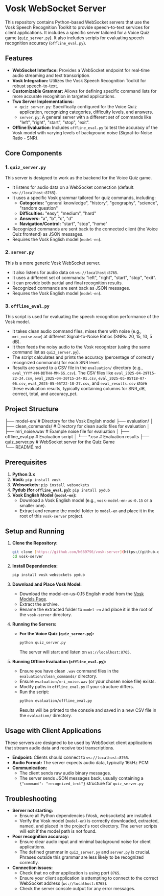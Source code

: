 # Vosk WebSocket Server

This repository contains Python-based WebSocket servers that use the Vosk Speech Recognition Toolkit to provide speech-to-text services for client applications. It includes a specific server tailored for a Voice Quiz game (`quiz_server.py`). It also includes scripts for evaluating speech recognition accuracy (`offline_eval.py`).

## Features

* **WebSocket Interface:** Provides a WebSocket endpoint for real-time audio streaming and text transcription.
* **Vosk Integration:** Utilizes the Vosk Speech Recognition Toolkit for robust speech-to-text.
* **Customizable Grammar:** Allows for defining specific command lists for more accurate recognition in targeted applications.
* **Two Server Implementations:**
    * `quiz_server.py`: Specifically configured for the Voice Quiz application, recognizing categories, difficulty levels, and answers.
    * `server.py`: A general server with a different set of commands like "left", "right", "start", "stop", "exit".
* **Offline Evaluation:** Includes `offline_eval.py` to test the accuracy of the Vosk model with varying levels of background noise (Signal-to-Noise Ratio - SNR).

## Core Components

### 1. `quiz_server.py`

This server is designed to work as the backend for the Voice Quiz game.
* It listens for audio data on a WebSocket connection (default: `ws://localhost:8765`).
* It uses a specific Vosk grammar tailored for quiz commands, including:
    * **Categories:** "general knowledge", "history", "geography", "science", "random question"
    * **Difficulties:** "easy", "medium", "hard"
    * **Answers:** "a", "b", "c", "d"
    * **Navigation/Control:** "start", "stop", "home"
* Recognized commands are sent back to the connected client (the Voice Quiz frontend) as JSON messages.
* Requires the Vosk English model (`model-en`).

### 2. `server.py`

This is a more generic Vosk WebSocket server.
* It also listens for audio data on `ws://localhost:8765`.
* It uses a different set of commands: "left", "right", "start", "stop", "exit".
* It can provide both partial and final recognition results.
* Recognized commands are sent back as JSON messages.
* Requires the Vosk English model (`model-en`).

### 3. `offline_eval.py`

This script is used for evaluating the speech recognition performance of the Vosk model.
* It takes clean audio command files, mixes them with noise (e.g., `mri_noise.wav`) at different Signal-to-Noise Ratios (SNRs: 20, 15, 10, 5 dB).
* It then feeds the noisy audio to the Vosk recognizer (using the same command list as `quiz_server.py`).
* The script calculates and prints the accuracy (percentage of correctly recognized commands) for each SNR level.
* Results are saved to a CSV file in the `evaluation/` directory (e.g., `eval_YYYY-MM-DDTHH-MM-SS.csv`). The CSV files like `eval_2025-04-29T15-22-34.csv`, `eval_2025-04-30T15-24-01.csv`, `eval_2025-05-05T18-07-06.csv`, `eval_2025-05-05T22-18-27.csv`, and `eval_results.csv` store these evaluation results, typically containing columns for SNR_dB, correct, total, and accuracy_pct.

## Project Structure 
├── model-en/                 # Directory for the Vosk English model
├── evaluation/
│   ├── clean_commands/       # Directory for clean audio files for evaluation
│   ├── mri_noise.wav         # Example noise file for evaluation
│   ├── offline_eval.py       # Evaluation script
│   └── *.csv                 # Evaluation results
├── quiz_server.py            # WebSocket server for the Quiz Game                 
└── README.md                 

## Prerequisites

1.  **Python 3.x**
2.  **Vosk:** `pip install vosk`
3.  **Websockets:** `pip install websockets`
4.  **Pydub (for `offline_eval.py`):** `pip install pydub`
5.  **Vosk English Model (`model-en`):**
    * Download a Vosk English model (e.g., `vosk-model-en-us-0.15` or a smaller one).
    * Extract and rename the model folder to `model-en` and place it in the root of this `vosk-server` project.

## Setup and Running

1.  **Clone the Repository:**
    ```bash
    git clone [https://github.com/h669796/vosk-server](https://github.com/h669796/vosk-server)
    cd vosk-server
    ```

2.  **Install Dependencies:**
    ```bash
    pip install vosk websockets pydub
    ```

3.  **Download and Place Vosk Model:**
    * Download the model-en-us-0.15 English model from the [Vosk Models Page](https://alphacephei.com/vosk/models).
    * Extract the archive.
    * Rename the extracted folder to `model-en` and place it in the root of the `vosk-server` directory.

4.  **Running the Servers:**

    * **For the Voice Quiz (`quiz_server.py`):**
        ```bash
        python quiz_server.py
        ```
        The server will start and listen on `ws://localhost:8765`.

5.  **Running Offline Evaluation (`offline_eval.py`):**
    * Ensure you have clean `.wav` command files in the `evaluation/clean_commands/` directory.
    * Ensure `evaluation/mri_noise.wav` (or your chosen noise file) exists.
    * Modify paths in `offline_eval.py` if your structure differs.
    * Run the script:
        ```bash
        python evaluation/offline_eval.py
        ```
        Results will be printed to the console and saved in a new CSV file in the `evaluation/` directory.

## Usage with Client Applications

These servers are designed to be used by WebSocket client applications that stream audio data and receive text transcriptions.

* **Endpoint:** Clients should connect to `ws://localhost:8765`.
* **Audio Format:** The server expects audio data, typically 16kHz PCM
* **Communication:**
    * The client sends raw audio binary messages.
    * The server sends JSON messages back, usually containing a `{"command": "recognized_text"}` structure for `quiz_server.py` 

## Troubleshooting

* **Server not starting:**
    * Ensure all Python dependencies (Vosk, websockets) are installed.
    * Verify the Vosk model (`model-en`) is correctly downloaded, extracted, named, and placed in the project's root directory. The server scripts will exit if the model path is not found.
* **Poor recognition accuracy:**
    * Ensure clear audio input and minimal background noise for client applications.
    * The defined grammar in `quiz_server.py` and `server.py` is crucial. Phrases outside this grammar are less likely to be recognized correctly.
* **Connection issues:**
    * Check that no other application is using port `8765`.
    * Ensure your client application is attempting to connect to the correct WebSocket address (`ws://localhost:8765`).
    * Check the server console output for any error messages.
